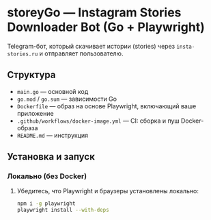 # storeyGo — Instagram Stories Downloader Bot (Go + Playwright)

Telegram-бот, который скачивает истории (stories) через `insta-stories.ru` и отправляет пользователю.

## Структура

- `main.go` — основной код
- `go.mod` / `go.sum` — зависимости Go
- `Dockerfile` — образ на основе Playwright, включающий ваше приложение
- `.github/workflows/docker-image.yml` — CI: сборка и пуш Docker-образа
- `README.md` — инструкция

## Установка и запуск

### Локально (без Docker)

1. Убедитесь, что Playwright и браузеры установлены локально:

   ```bash
   npm i -g playwright
   playwright install --with-deps
